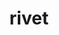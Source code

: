 ---
title: "rivet"
layout: cache
categories: [package, develop]
meta: {"compilers": ["gcc@11.4.0"], "num_specs": 46, "num_specs_by_stack": {"hep": 46, "root": 46}, "oss": ["ubuntu22.04"], "platforms": ["linux"], "stacks": ["hep", "root"], "targets": ["x86_64_v3"], "versions": ["4.0.3", "4.1.0"]}
spec_details: [{"compiler": "gcc@11.4.0", "hash": "27sexvrabk4uqiyqacgg677zv3r62jq3", "os": "ubuntu22.04", "platform": "linux", "size": "-", "stacks": ["hep", "root"], "target": "x86_64_v3", "variants": ["build_system=autotools", "hepmc=3"], "versions": ["4.1.0"]}, {"compiler": "gcc@11.4.0", "hash": "2vokl2pzjiryo2twytvof4kqixghklaz", "os": "ubuntu22.04", "platform": "linux", "size": "-", "stacks": ["hep", "root"], "target": "x86_64_v3", "variants": ["build_system=autotools", "hepmc=3"], "versions": ["4.1.0"]}, {"compiler": "gcc@11.4.0", "hash": "33vop5r6jzcak5k2lgnm6loaapdaakvu", "os": "ubuntu22.04", "platform": "linux", "size": "-", "stacks": ["hep", "root"], "target": "x86_64_v3", "variants": ["build_system=autotools", "hepmc=3"], "versions": ["4.1.0"]}, {"compiler": "gcc@11.4.0", "hash": "3ttswkcb4d7hvikbee27xufbgw6pvrf2", "os": "ubuntu22.04", "platform": "linux", "size": "-", "stacks": ["hep", "root"], "target": "x86_64_v3", "variants": ["build_system=autotools", "hepmc=3"], "versions": ["4.1.0"]}, {"compiler": "gcc@11.4.0", "hash": "3ynt4yl2u6x7k23gam7jezyqjlp2ozrr", "os": "ubuntu22.04", "platform": "linux", "size": "-", "stacks": ["hep", "root"], "target": "x86_64_v3", "variants": ["build_system=autotools", "hepmc=3"], "versions": ["4.1.0"]}, {"compiler": "gcc@11.4.0", "hash": "4f4fgln7gknqutzrkuqrstffo2fqpma7", "os": "ubuntu22.04", "platform": "linux", "size": "-", "stacks": ["hep", "root"], "target": "x86_64_v3", "variants": ["build_system=autotools", "hepmc=3"], "versions": ["4.0.3"]}, {"compiler": "gcc@11.4.0", "hash": "536movrghsby64kg3veoxp3ujyop6agi", "os": "ubuntu22.04", "platform": "linux", "size": "-", "stacks": ["hep", "root"], "target": "x86_64_v3", "variants": ["build_system=autotools", "hepmc=3"], "versions": ["4.0.3"]}, {"compiler": "gcc@11.4.0", "hash": "5mi2m6hwqzfzuxbuvebzvtrhbewakc4s", "os": "ubuntu22.04", "platform": "linux", "size": "-", "stacks": ["hep", "root"], "target": "x86_64_v3", "variants": ["build_system=autotools", "hepmc=3"], "versions": ["4.1.0"]}, {"compiler": "gcc@11.4.0", "hash": "5s2txsbh2bq26ljniy4sbutbq7sl6sxe", "os": "ubuntu22.04", "platform": "linux", "size": "-", "stacks": ["hep", "root"], "target": "x86_64_v3", "variants": ["build_system=autotools", "hepmc=3"], "versions": ["4.1.0"]}, {"compiler": "gcc@11.4.0", "hash": "6nq3pzxcjw3htt33halswvu3kkfrsl2t", "os": "ubuntu22.04", "platform": "linux", "size": "-", "stacks": ["hep", "root"], "target": "x86_64_v3", "variants": ["build_system=autotools", "hepmc=3"], "versions": ["4.1.0"]}, {"compiler": "gcc@11.4.0", "hash": "6wq4yl3zhv2fh4v7fyudx3ml4ibfr2xr", "os": "ubuntu22.04", "platform": "linux", "size": "-", "stacks": ["hep", "root"], "target": "x86_64_v3", "variants": ["build_system=autotools", "hepmc=3"], "versions": ["4.1.0"]}, {"compiler": "gcc@11.4.0", "hash": "6zm2zmatrjoldijngmt4xfeap5eqrees", "os": "ubuntu22.04", "platform": "linux", "size": "-", "stacks": ["hep", "root"], "target": "x86_64_v3", "variants": ["build_system=autotools", "hepmc=3"], "versions": ["4.0.3"]}, {"compiler": "gcc@11.4.0", "hash": "7jorbkr3hyc7llzt3ueup4522f2xsi77", "os": "ubuntu22.04", "platform": "linux", "size": "-", "stacks": ["hep", "root"], "target": "x86_64_v3", "variants": ["build_system=autotools", "hepmc=3"], "versions": ["4.1.0"]}, {"compiler": "gcc@11.4.0", "hash": "b5p5zu5xr6wncxnqp5324o43ltrnxkyb", "os": "ubuntu22.04", "platform": "linux", "size": "-", "stacks": ["hep", "root"], "target": "x86_64_v3", "variants": ["build_system=autotools", "hepmc=3"], "versions": ["4.0.3"]}, {"compiler": "gcc@11.4.0", "hash": "b5tze5tbrqvg7fjbk5fjfridbhigkrnz", "os": "ubuntu22.04", "platform": "linux", "size": "-", "stacks": ["hep", "root"], "target": "x86_64_v3", "variants": ["build_system=autotools", "hepmc=3"], "versions": ["4.0.3"]}, {"compiler": "gcc@11.4.0", "hash": "bd5avgh2v2ggi2bvnvv5rgxpwzcp3uun", "os": "ubuntu22.04", "platform": "linux", "size": "-", "stacks": ["hep", "root"], "target": "x86_64_v3", "variants": ["build_system=autotools", "hepmc=3"], "versions": ["4.1.0"]}, {"compiler": "gcc@11.4.0", "hash": "btqx7um2tbpgukmuvjpe23oo4bexk624", "os": "ubuntu22.04", "platform": "linux", "size": "-", "stacks": ["hep", "root"], "target": "x86_64_v3", "variants": ["build_system=autotools", "hepmc=3"], "versions": ["4.1.0"]}, {"compiler": "gcc@11.4.0", "hash": "c3j7r5e75mpb4bbleixopsvep7mr4z7e", "os": "ubuntu22.04", "platform": "linux", "size": "-", "stacks": ["hep", "root"], "target": "x86_64_v3", "variants": ["build_system=autotools", "hepmc=3"], "versions": ["4.1.0"]}, {"compiler": "gcc@11.4.0", "hash": "dapctqhwmzonvrfv26m6zucpkuri2wer", "os": "ubuntu22.04", "platform": "linux", "size": "-", "stacks": ["hep", "root"], "target": "x86_64_v3", "variants": ["build_system=autotools", "hepmc=3"], "versions": ["4.0.3"]}, {"compiler": "gcc@11.4.0", "hash": "epsamzm2hnxfdllfjokytx4qiwnb4gc7", "os": "ubuntu22.04", "platform": "linux", "size": "-", "stacks": ["hep", "root"], "target": "x86_64_v3", "variants": ["build_system=autotools", "hepmc=3"], "versions": ["4.1.0"]}, {"compiler": "gcc@11.4.0", "hash": "getagmighput7j2wuhzj4z36ws3mmvgd", "os": "ubuntu22.04", "platform": "linux", "size": "-", "stacks": ["hep", "root"], "target": "x86_64_v3", "variants": ["build_system=autotools", "hepmc=3"], "versions": ["4.0.3"]}, {"compiler": "gcc@11.4.0", "hash": "hbpuvxnh44n7g2u2rqlzibsud4ratlh2", "os": "ubuntu22.04", "platform": "linux", "size": "-", "stacks": ["hep", "root"], "target": "x86_64_v3", "variants": ["build_system=autotools", "hepmc=3"], "versions": ["4.1.0"]}, {"compiler": "gcc@11.4.0", "hash": "i2hyh3fb6lug3litnaf4gkiqygj6wnow", "os": "ubuntu22.04", "platform": "linux", "size": "-", "stacks": ["hep", "root"], "target": "x86_64_v3", "variants": ["build_system=autotools", "hepmc=3"], "versions": ["4.0.3"]}, {"compiler": "gcc@11.4.0", "hash": "ibclps6u5bpnnrujgfreztccswu3l2g7", "os": "ubuntu22.04", "platform": "linux", "size": "-", "stacks": ["hep", "root"], "target": "x86_64_v3", "variants": ["build_system=autotools", "hepmc=3"], "versions": ["4.0.3"]}, {"compiler": "gcc@11.4.0", "hash": "jp54s7mx2rveofhiaodzl3t6clxze246", "os": "ubuntu22.04", "platform": "linux", "size": "-", "stacks": ["hep", "root"], "target": "x86_64_v3", "variants": ["build_system=autotools", "hepmc=3"], "versions": ["4.1.0"]}, {"compiler": "gcc@11.4.0", "hash": "jzfb4tpa46y6qlgxx7aibjvhsyxnbia2", "os": "ubuntu22.04", "platform": "linux", "size": "-", "stacks": ["hep", "root"], "target": "x86_64_v3", "variants": ["build_system=autotools", "hepmc=3"], "versions": ["4.1.0"]}, {"compiler": "gcc@11.4.0", "hash": "kglrqg5n77qxl334qbz4n24k65vefj4a", "os": "ubuntu22.04", "platform": "linux", "size": "-", "stacks": ["hep", "root"], "target": "x86_64_v3", "variants": ["build_system=autotools", "hepmc=3"], "versions": ["4.1.0"]}, {"compiler": "gcc@11.4.0", "hash": "kkasbiv44vvwacbt4euwa2lfrwyeayvr", "os": "ubuntu22.04", "platform": "linux", "size": "-", "stacks": ["hep", "root"], "target": "x86_64_v3", "variants": ["build_system=autotools", "hepmc=3"], "versions": ["4.1.0"]}, {"compiler": "gcc@11.4.0", "hash": "kxk4pr4dbr5ljgedepdhnfwbbc6upe4t", "os": "ubuntu22.04", "platform": "linux", "size": "-", "stacks": ["hep", "root"], "target": "x86_64_v3", "variants": ["build_system=autotools", "hepmc=3"], "versions": ["4.1.0"]}, {"compiler": "gcc@11.4.0", "hash": "kxuqd3g6poulm6alr3s3yegcyfmi6yew", "os": "ubuntu22.04", "platform": "linux", "size": "-", "stacks": ["hep", "root"], "target": "x86_64_v3", "variants": ["build_system=autotools", "hepmc=3"], "versions": ["4.1.0"]}, {"compiler": "gcc@11.4.0", "hash": "od6uzjekvgejcv4gmh54jtjl5w6dbiuu", "os": "ubuntu22.04", "platform": "linux", "size": "-", "stacks": ["hep", "root"], "target": "x86_64_v3", "variants": ["build_system=autotools", "hepmc=3"], "versions": ["4.0.3"]}, {"compiler": "gcc@11.4.0", "hash": "qcre324savencjqspjaqyr7smym4an6b", "os": "ubuntu22.04", "platform": "linux", "size": "-", "stacks": ["hep", "root"], "target": "x86_64_v3", "variants": ["build_system=autotools", "hepmc=3"], "versions": ["4.1.0"]}, {"compiler": "gcc@11.4.0", "hash": "qww7cwrp2t7ubp3y26ttjeg77ekgzndx", "os": "ubuntu22.04", "platform": "linux", "size": "-", "stacks": ["hep", "root"], "target": "x86_64_v3", "variants": ["build_system=autotools", "hepmc=3"], "versions": ["4.0.3"]}, {"compiler": "gcc@11.4.0", "hash": "qzvlqlvz2k33jk7slksybun4cdj5j22g", "os": "ubuntu22.04", "platform": "linux", "size": "-", "stacks": ["hep", "root"], "target": "x86_64_v3", "variants": ["build_system=autotools", "hepmc=3"], "versions": ["4.0.3"]}, {"compiler": "gcc@11.4.0", "hash": "qzzqc6rb7i5f3z7rzdtkuaxl4njheeqg", "os": "ubuntu22.04", "platform": "linux", "size": "-", "stacks": ["hep", "root"], "target": "x86_64_v3", "variants": ["build_system=autotools", "hepmc=3"], "versions": ["4.1.0"]}, {"compiler": "gcc@11.4.0", "hash": "r24dcjicbztjvj5hfc42u7sxunxkncuo", "os": "ubuntu22.04", "platform": "linux", "size": "-", "stacks": ["hep", "root"], "target": "x86_64_v3", "variants": ["build_system=autotools", "hepmc=3"], "versions": ["4.0.3"]}, {"compiler": "gcc@11.4.0", "hash": "r54fmzsaa32hdbdudkr7milrziqsyxtk", "os": "ubuntu22.04", "platform": "linux", "size": "-", "stacks": ["hep", "root"], "target": "x86_64_v3", "variants": ["build_system=autotools", "hepmc=3"], "versions": ["4.1.0"]}, {"compiler": "gcc@11.4.0", "hash": "ridvy2nfd6msnwcnsjytgvduvh6ky5mz", "os": "ubuntu22.04", "platform": "linux", "size": "-", "stacks": ["hep", "root"], "target": "x86_64_v3", "variants": ["build_system=autotools", "hepmc=3"], "versions": ["4.1.0"]}, {"compiler": "gcc@11.4.0", "hash": "rlaioocekuwolcb7h63rfatkpftgjzx6", "os": "ubuntu22.04", "platform": "linux", "size": "-", "stacks": ["hep", "root"], "target": "x86_64_v3", "variants": ["build_system=autotools", "hepmc=3"], "versions": ["4.1.0"]}, {"compiler": "gcc@11.4.0", "hash": "tb4lfgla32dkabqyylteu5tfjneoxlum", "os": "ubuntu22.04", "platform": "linux", "size": "-", "stacks": ["hep", "root"], "target": "x86_64_v3", "variants": ["build_system=autotools", "hepmc=3"], "versions": ["4.1.0"]}, {"compiler": "gcc@11.4.0", "hash": "v4gipxnjkq7vzuwhbeoggmtiww57y6ah", "os": "ubuntu22.04", "platform": "linux", "size": "-", "stacks": ["hep", "root"], "target": "x86_64_v3", "variants": ["build_system=autotools", "hepmc=3"], "versions": ["4.1.0"]}, {"compiler": "gcc@11.4.0", "hash": "vbttzdsglbcil36yj3nevgrcghim3t3k", "os": "ubuntu22.04", "platform": "linux", "size": "-", "stacks": ["hep", "root"], "target": "x86_64_v3", "variants": ["build_system=autotools", "hepmc=3"], "versions": ["4.1.0"]}, {"compiler": "gcc@11.4.0", "hash": "w54fqeuavlguy3yyqijoioykwnwdzuki", "os": "ubuntu22.04", "platform": "linux", "size": "-", "stacks": ["hep", "root"], "target": "x86_64_v3", "variants": ["build_system=autotools", "hepmc=3"], "versions": ["4.0.3"]}, {"compiler": "gcc@11.4.0", "hash": "ybzwkk5bqp27xoiqcre2rx746cr2uox6", "os": "ubuntu22.04", "platform": "linux", "size": "-", "stacks": ["hep", "root"], "target": "x86_64_v3", "variants": ["build_system=autotools", "hepmc=3"], "versions": ["4.0.3"]}, {"compiler": "gcc@11.4.0", "hash": "ytwm23cnctdecjtd5bat4lf7rwnzzxfr", "os": "ubuntu22.04", "platform": "linux", "size": "-", "stacks": ["hep", "root"], "target": "x86_64_v3", "variants": ["build_system=autotools", "hepmc=3"], "versions": ["4.0.3"]}, {"compiler": "gcc@11.4.0", "hash": "zhg6ydtmwpf2xarb2dinawhq3ehb2jjl", "os": "ubuntu22.04", "platform": "linux", "size": "-", "stacks": ["hep", "root"], "target": "x86_64_v3", "variants": ["build_system=autotools", "hepmc=3"], "versions": ["4.0.3"]}]
---